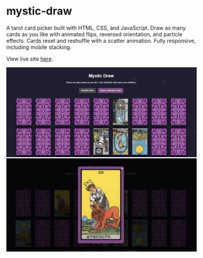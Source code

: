 # mystic-draw

A tarot card picker built with HTML, CSS, and JavaScript. Draw as many cards as you like with animated flips, reversed orientation, and particle effects. Cards reset and reshuffle with a scatter animation. Fully responsive, including mobile stacking.

View live site [here](https://dianapadre.github.io/mystic-draw/).

![Screenshot 1](Screenshot1.png)
![Screenshot 2](Screenshot2.png)
